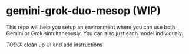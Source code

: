 # gemini-grok-duo-mesop (WIP)

This repo will help you setup an environment where you can use both Gemini or Grok simultaneously. You can also just each model individualy.

_TODO:_ clean up UI and add instructions

